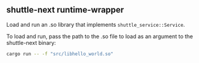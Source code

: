 ## shuttle-next runtime-wrapper

Load and run an .so library that implements `shuttle_service::Service`. 

To load and run, pass the path to the .so file to load as an argument to the shuttle-next binary:

```bash
cargo run -- -f "src/libhello_world.so"
```
